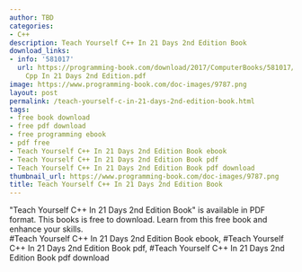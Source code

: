 ```yaml
---
author: TBD
categories:
- C++
description: Teach Yourself C++ In 21 Days 2nd Edition Book
download_links:
- info: '581017'
  url: https://programming-book.com/download/2017/ComputerBooks/581017/Teach Yourself
    Cpp In 21 Days 2nd Edition.pdf
image: https://www.programming-book.com/doc-images/9787.png
layout: post
permalink: /teach-yourself-c-in-21-days-2nd-edition-book.html
tags:
- free book download
- free pdf download
- free programming ebook
- pdf free
- Teach Yourself C++ In 21 Days 2nd Edition Book ebook
- Teach Yourself C++ In 21 Days 2nd Edition Book pdf
- Teach Yourself C++ In 21 Days 2nd Edition Book pdf download
thumbnail_url: https://www.programming-book.com/doc-images/9787.png
title: Teach Yourself C++ In 21 Days 2nd Edition Book
---
```


 
<div class="item-desc text-justify">
  "Teach Yourself C++ In 21 Days 2nd Edition Book" is available in PDF format. This books is free to download. Learn from this free book and enhance your skills.
  <br>
  #Teach Yourself C++ In 21 Days 2nd Edition Book ebook, #Teach Yourself C++ In 21 Days 2nd Edition Book pdf, #Teach Yourself C++ In 21 Days 2nd Edition Book pdf download
</div>